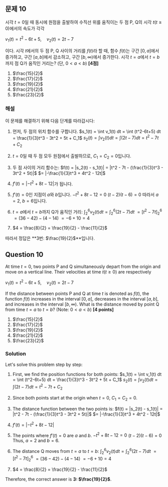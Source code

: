 
## 문제 10

시각 $t=0$일 때 동시에 원점을 출발하여 수직선 위를 움직이는 두 점 P, Q의 시각 $t(t \geq 0)$에서의 속도가 각각

$v_1(t)=t^2-6t+5,\quad v_2(t)=2t-7$

이다. 시각 $t$에서의 두 점 P, Q 사이의 거리를 $f(t)$라 할 때, 함수 $f(t)$는 구간 $[0, a]$에서 증가하고, 구간 $[a, b]$에서 감소하고, 구간 $[b, \infty)$에서 증가한다. 시각 $t=a$에서 $t=b$까지 점 Q가 움직인 거리는? (단, $0<a<b$) **[4점]**

1. $\frac{15}{2}$
2. $\frac{17}{2}$
3. $\frac{19}{2}$
4. $\frac{21}{2}$
5. $\frac{23}{2}$

### 해설

이 문제를 해결하기 위해 다음 단계를 따라갑시다:

1) 먼저, 두 점의 위치 함수를 구합니다.
   $s_1(t) = \int v_1(t) dt = \int (t^2-6t+5) dt = \frac{1}{3}t^3 - 3t^2 + 5t + C_1$
   $s_2(t) = \int v_2(t) dt = \int (2t-7) dt = t^2 - 7t + C_2$

2) $t=0$일 때 두 점 모두 원점에서 출발하므로, $C_1 = C_2 = 0$입니다.

3) 두 점 사이의 거리 함수는:
   $f(t) = |s_2(t) - s_1(t)| = |t^2 - 7t - (\frac{1}{3}t^3 - 3t^2 + 5t)|$
         $= |-\frac{1}{3}t^3 + 4t^2 - 12t|$

4) $f'(t) = |-t^2 + 8t - 12|$가 됩니다.

5) $f'(t) = 0$인 지점이 $a$와 $b$입니다. 
   $-t^2 + 8t - 12 = 0$
   $(t-2)(t-6) = 0$
   따라서 $a=2$, $b=6$입니다.

6) $t=a$에서 $t=b$까지 Q가 움직인 거리:
   $\int_2^6 v_2(t) dt = \int_2^6 (2t-7) dt$
                       $= [t^2 - 7t]_2^6$
                       $= (36 - 42) - (4 - 14)$
                       $= -6 + 10 = 4$

7) $4 = \frac{8}{2} = \frac{19}{2} - \frac{11}{2}$

따라서 정답은 **3번: $\frac{19}{2}$**입니다.

## Question 10

At time $t=0$, two points P and Q simultaneously depart from the origin and move on a vertical line. Their velocities at time $t(t \geq 0)$ are respectively

$v_1(t)=t^2-6t+5,\quad v_2(t)=2t-7$

If the distance between points P and Q at time $t$ is denoted as $f(t)$, the function $f(t)$ increases in the interval $[0, a]$, decreases in the interval $[a, b]$, and increases in the interval $[b, \infty)$. What is the distance moved by point Q from time $t=a$ to $t=b$? (Note: $0<a<b$) **[4 points]**

1. $\frac{15}{2}$
2. $\frac{17}{2}$
3. $\frac{19}{2}$
4. $\frac{21}{2}$
5. $\frac{23}{2}$

### Solution

Let's solve this problem step by step:

1) First, we find the position functions for both points:
   $s_1(t) = \int v_1(t) dt = \int (t^2-6t+5) dt = \frac{1}{3}t^3 - 3t^2 + 5t + C_1$
   $s_2(t) = \int v_2(t) dt = \int (2t-7) dt = t^2 - 7t + C_2$

2) Since both points start at the origin when $t=0$, $C_1 = C_2 = 0$.

3) The distance function between the two points is:
   $f(t) = |s_2(t) - s_1(t)| = |t^2 - 7t - (\frac{1}{3}t^3 - 3t^2 + 5t)|$
         $= |-\frac{1}{3}t^3 + 4t^2 - 12t|$

4) $f'(t) = |-t^2 + 8t - 12|$

5) The points where $f'(t) = 0$ are $a$ and $b$. 
   $-t^2 + 8t - 12 = 0$
   $(t-2)(t-6) = 0$
   Thus, $a=2$ and $b=6$.

6) The distance Q moves from $t=a$ to $t=b$:
   $\int_2^6 v_2(t) dt = \int_2^6 (2t-7) dt$
                       $= [t^2 - 7t]_2^6$
                       $= (36 - 42) - (4 - 14)$
                       $= -6 + 10 = 4$

7) $4 = \frac{8}{2} = \frac{19}{2} - \frac{11}{2}$

Therefore, the correct answer is **3: $\frac{19}{2}$**.